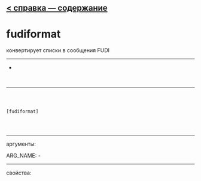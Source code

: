 [< справка — содержание](index.html)
---

# fudiformat


конвертирует списки в сообщения FUDI

---

-
<br>


---


```



[fudiformat]


            
```

---
аргументы:

ARG_NAME: -<br>

---
свойства:


